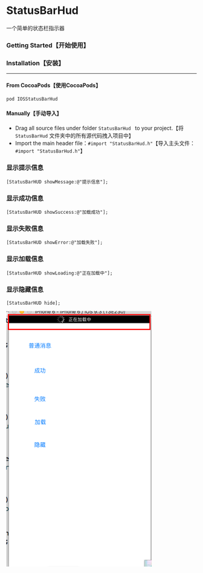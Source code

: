 # StatusBarHud
一个简单的状态栏指示器

### Getting Started【开始使用】

### Installation【安装】

------

#### From CocoaPods【使用CocoaPods】

```objc
pod IOSStatusBarHud
```

#### Manually【手动导入】

- Drag all source files under folder `StatusBarHud ` to your project.【将`StatusBarHud` 文件夹中的所有源代码拽入项目中】
- Import the main header file：`#import "StatusBarHud.h"`【导入主头文件：`#import "StatusBarHud.h"`】

### 显示提示信息

```objc
[StatusBarHUD showMessage:@"提示信息"];
```

### 显示成功信息

```objc
[StatusBarHUD showSuccess:@"加载成功"];
```

### 显示失败信息

```objc
[StatusBarHUD showError:@"加载失败"];
```

### 显示加载信息

```objc
[StatusBarHUD showLoading:@"正在加载中"];
```

### 显示隐藏信息

```objc
[StatusBarHUD hide];
```

!['图片'](./image/loading_icon.png)